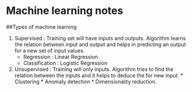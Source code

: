 # Machine learning notes

##Types of machine learning
1. Supervised : Training set will have inputs and outputs.  Algorithm learns the relation between input and output and helps in predicting an output for a new set of input values.
	* Regression  : Linear Regression
	* Classification : Logistic Regression
2. Unsupervised : Training will only inputs. Algorithm tries to find the relation between the inputs and it helps to deduce the for new input.
		* Clustering 
		* Anomaly detection 
		* Dimensionality reduction.